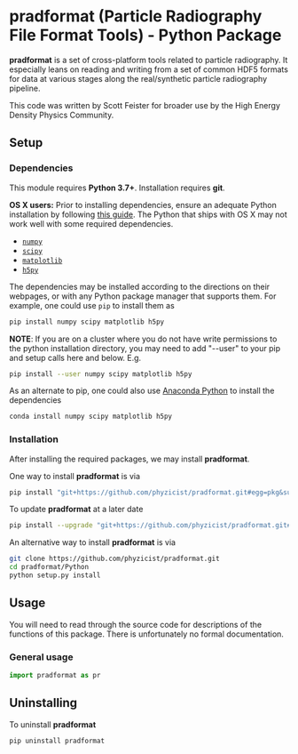 # pradformat (Particle Radiography File Format Tools) - Python Package

**pradformat** is a set of cross-platform tools related to particle radiography. It especially leans on reading and writing from a set of common HDF5 formats for data at various stages along the real/synthetic particle radiography pipeline.

This  code was written by Scott Feister for broader use by the High Energy Density Physics Community.

## Setup

### Dependencies
This module requires **Python 3.7+**. Installation requires **git**.

**OS X users:** Prior to installing dependencies, ensure an adequate Python installation by following [this guide](https://matplotlib.org/faq/installing_faq.html#osx-notes). The Python that ships with OS X may not work well with some required dependencies.

* [`numpy`](http://www.numpy.org/)
* [`scipy`](https://www.scipy.org/)
* [`matplotlib`](https://matplotlib.org/)
* [`h5py`](https://www.h5py.org/)

The dependencies may be installed according to the directions on 
their webpages, or with any Python
package manager that supports them. For example, one could use `pip` to install
them as
 ```bash
pip install numpy scipy matplotlib h5py
```

**NOTE**: If you are on a cluster where you do not have write permissions to the python installation directory, you may need to add "--user" to your pip and setup calls here and below. E.g.
```bash
pip install --user numpy scipy matplotlib h5py
```

As an alternate to pip, one could also use [Anaconda Python](https://anaconda.org/anaconda/python) to
install the dependencies
```bash
conda install numpy scipy matplotlib h5py
```

### Installation
After installing the required packages, we may install **pradformat**.

One way to install **pradformat** is via
```bash
pip install "git+https://github.com/phyzicist/pradformat.git#egg=pkg&subdirectory=Python"
```

To update **pradformat** at a later date
```bash
pip install --upgrade "git+https://github.com/phyzicist/pradformat.git#egg=pkg&subdirectory=Python"
```

An alternative way to install **pradformat** is via
```bash
git clone https://github.com/phyzicist/pradformat.git
cd pradformat/Python
python setup.py install
```

## Usage
You will need to read through the source code for descriptions of the functions of this package. There is unfortunately no formal documentation.

### General usage
```python
import pradformat as pr
```

## Uninstalling

To uninstall **pradformat**
```shell
pip uninstall pradformat
```